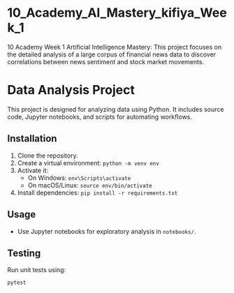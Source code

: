 # 10_Academy_AI_Mastery_kifiya_Week_1
10 Academy Week 1 Artificial Intelligence Mastery: This project focuses on the detailed analysis of a large corpus of financial news data to discover correlations between news sentiment and stock market movements.



# Data Analysis Project

This project is designed for analyzing data using Python. It includes source code, Jupyter notebooks, and scripts for automating workflows.

## Installation
1. Clone the repository.
2. Create a virtual environment: `python -m venv env`
3. Activate it:
   - On Windows: `env\Scripts\activate`
   - On macOS/Linux: `source env/bin/activate`
4. Install dependencies: `pip install -r requirements.txt`

## Usage
- Use Jupyter notebooks for exploratory analysis in `notebooks/`.

## Testing
Run unit tests using:
```bash
pytest


